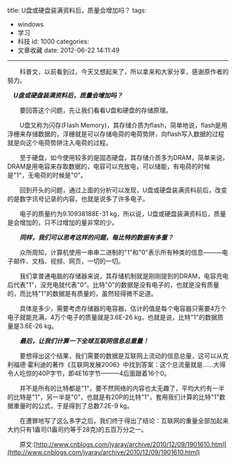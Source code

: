 title: U盘或硬盘装满资料后，质量会增加吗？
tags:
  - windows
  - 学习
  - 科技
id: 1000
categories:
  - 文章收藏
date: 2012-06-22 14:11:49
---

　　科普文，以前看到过，今天又想起来了，所以拿来和大家分享，感谢原作者的努力。

　**_U盘或硬盘装满资料后，质量会增加吗？_**

　　要回答这个问题，先让我们看看U盘和硬盘的存储原理。

　　U盘又称为闪存(Flash Memory)，其存储介质为flash，简单地说，flash是用浮栅来存储数据的，浮栅就是可以存储电荷的电荷势阱，向flash写入数据的过程就是向这个电荷势阱注入电荷的过程。

　　至于硬盘，如今使用较多的是固态硬盘，其存储介质多为DRAM，简单来说，DRAM是用电容来存取数据的，电容可以充放电，可以储能，有电荷的时候是"1"，无电荷的时候是"0"。

　　回到开头的问题，通过上面的分析可以发现，U盘或硬盘装满资料前后，改变的是数字讯号记录的内容，也就是说多了许多电子。

　　电子的质量约为9.10938188E-31 kg，所以说，U盘或硬盘装满资料后，质量是会增加的，只不过增加的量非常的少。

　　**_同样，我们可以思考这样的问题，每比特的数据有多重？_**

　　众所周知，计算机使用一串串二进制的"1"和"0"表示所有种类的信息———电子邮件、文档、视频、网页，一切的一切。

　　我们拿普通电脑的存储器来说，其存储机制就是刚刚提到的DRAM，电容充电后代表"1"，没充电就代表"0"。比特"0"的数据是没有电子的，也就是没有质量的，而比特"1"的数据是有质量的，虽然轻得微不足道。

　　具体是多少，需要考虑存储器的电容器，估计的值是每个电容器只需要4万个电子就能充满，4万个电子的质量就是3.6E-26 kg，也就是说，比特"1"的数据质量是3.6E-26 kg。

　　**_最后，让我们计算一下全球互联网信息总重量！_**

　　要想得出这个结果，我们需要的数据是互联网上流动的信息总量，这可以从克利福德·霍利迪的著作《互联网发展2006》中找到答案：这个总流量就是……大得令人吃惊的40P字节，即4E16字节———4后面跟着16个0。

　　并不是所有的比特都是"1"，要不然网络的内容也太无趣了，平均大约有一半的比特是"1"，另一半是"0"，也就是有20P的比特"1"，套用我们计算的比特"1"数据重量时的公式，于是得到了总数7.2E-9 kg。

　　在遭罪地写了这么多字之后，我们终于得出了结论：互联网的重量全部加起来大约只有1盎司(1盎司约等于28克)的五百万分之一。

　　原文:[http://www.cnblogs.com/jyaray/archive/2010/12/09/1901610.html](http://www.cnblogs.com/jyaray/archive/2010/12/09/1901610.html)